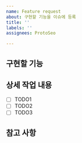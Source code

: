 ```yaml
---
name: Feature request
about: 구현할 기능을 이슈에 등록
title: ''
labels: ''
assignees: ProtoSeo

---
```


## 구현할 기능

## 상세 작업 내용

- [ ] TODO1
- [ ] TODO2
- [ ] TODO3

## 참고 사항
